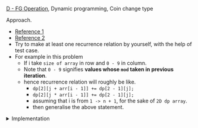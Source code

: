 [D - FG Operation](https://atcoder.jp/contests/abc220/tasks/abc220_d), Dynamic programming, Coin change type

Approach.

- [Reference 1](https://github.com/mayankdutta/category-wise-problems/blob/main/CSES/README.md)
- [Reference 2](https://github.com/mayankdutta/category-wise-problems/blob/main/USACO/README.md)
- Try to make at least one recurrence relation by yourself, with the help of test case.
- For example in this problem
  - If i take `size of array` in row and `0 - 9` in column.
  - Note that `0 - 9` signifies **values whose `mod` taken in previous iteration**.
  - hence recurrence relation will roughly be like.
    - `dp[2][j + arr[i - 1]] += dp[2 - 1][j];`
    - `dp[2][j * arr[i - 1]] += dp[2 - 1][j];`
    - assuming that i is from `1 -> n + 1`, for the sake of `2D dp array`.
    - then generalise the above statement.

<details>
<summary>Implementation</summary>

```cpp

  ll n;
  cin >> n;
  vector<ll> arr(n);
  for (ll i = 0; i < n; i++)
      cin >> arr[i];

  ll dp[n + 1][10];
  memset(dp, 0, sizeof(dp));
  dp[1][arr[0]] = 1;

  for (int i = 1; i <= n; i++) {
      for (int j = 0; j < 10; j++) {
          dp[i][(j + arr[i - 1]) % 10] += dp[i - 1][j];
          dp[i][(j * arr[i - 1]) % 10] += dp[i - 1][j];
          dp[i][(j + arr[i - 1]) % 10] %= mod;
          dp[i][(j * arr[i - 1]) % 10] %= mod;
      }
  }

  for (int j = 0; j < 10; j++) {
      cout << dp[n][j] << '\n';
  }
  cout << '\n';


```

</details>
